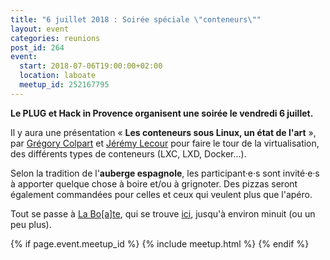 ```yaml
---
title: "6 juillet 2018 : Soirée spéciale \"conteneurs\""
layout: event
categories: reunions
post_id: 264
event:
  start: 2018-07-06T19:00:00+02:00
  location: laboate
  meetup_id: 252167795
---
```


**Le PLUG et Hack in Provence organisent une soirée le vendredi 6 juillet.**

Il y aura une présentation « **Les conteneurs sous Linux, un état de l'art** », par [Grégory Colpart](http://www.gcolpart.com/) et [Jérémy Lecour](https://jeremy.wordpress.com) pour faire le tour de la virtualisation, des différents types de conteneurs (LXC, LXD, Docker…).

Selon la tradition de l'**auberge espagnole**, les participant·e·s sont invité·e·s à apporter quelque chose à boire et/ou à grignoter. Des pizzas seront également commandées pour celles et ceux qui veulent plus que l'apéro.

Tout se passe à [La Bo\[a\]te](http://laboate.com/), qui se trouve [ici](https://www.openstreetmap.org/?mlat=43.29207&mlon=5.37297#map=19/43.29207/5.37297), jusqu'à environ minuit (ou un peu plus).

{% if page.event.meetup_id %}
  {% include meetup.html %}
{% endif %}
